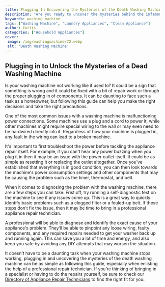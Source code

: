 ```yaml
---
title: Plugging In Uncovering the Mysteries of the Death Washing Machine
description: "Are you ready to uncover the mysteries behind the infamous Death Washing Machine Learn more about this notorious appliance and the stories behind it in this blog post"
keywords: washing machine
tags: ["Washing Machine", "Laundry Appliances", "Clean Appliance"]
author: Curtis
categories: ["Household Appliances"]
cover: 
 image: /img/washingmachine/72.webp
 alt: 'Death Washing Machine'
---
```

## Plugging in to Unlock the Mysteries of a Dead Washing Machine
Is your washing machine not working like it used to? It could be a sign that something is wrong and it could be fixed with a bit of repair work or through the proper plugging in of components. It can be daunting to face such a task as a homeowner, but following this guide can help you make the right decisions and take the right precautions. 

One of the most common issues with a washing machine is malfunctioning power connections. Some machines use a plug and a cord to power it, while other machines might require special wiring to the wall or may even need to be hardwired directly into it. Regardless of how your machine is plugged in, any fault in the wiring can lead to a broken machine. 

It's important to first troubleshoot the power before tackling the appliance repair itself. For example, if you can't hear any power buzzing when you plug it in then it may be an issue with the power outlet itself. It could be as simple as resetting it or replacing the outlet altogether. Once you've established that everything is in good condition, you can then look towards the machine's power consumption settings and other components that may be causing the problem such as the timer, thermostat, and belt. 

When it comes to diagnosing the problem with the washing machine, there are a few steps you can take. Frist off, try running a self-diagnostic test on the machine to see if any issues come up. This is a great way to quickly identify basic problems such as a clogged filter or a fouled-up belt. If these steps don't fix the issue, then it may be time to bring in a professional appliance repair technician. 

A professional will be able to diagnose and identify the exact cause of your appliance's problem. They'll be able to pinpoint any loose wiring, faulty components, and any required repairs needed to get your washer back up and running again. This can save you a lot of time and energy, and also keep you safe by avoiding any DIY attempts that may worsen the situation. 

It doesn't have to be a daunting task when your washing machine stops working, plugging in and uncovering the mysteries of the death washing machine can be as simple as following this guide, especially when enlisting the help of a professional repair technician. If you're thinking of bringing in a specialist or having to do the repairs yourself, be sure to check our [Directory of Appliance Repair Technicians](./pages/appliance-repair-technicians) to find the right fit for you.
